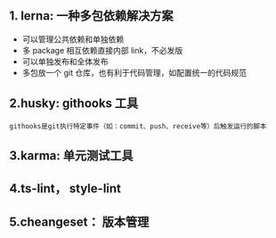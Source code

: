 ## 1. lerna: 一种多包依赖解决方案

- 可以管理公共依赖和单独依赖
- 多 package 相互依赖直接内部 link，不必发版
- 可以单独发布和全体发布
- 多包放一个 git 仓库，也有利于代码管理，如配置统一的代码规范

## 2.husky: githooks 工具

    githooks是git执行特定事件（如：commit、push、receive等）后触发运行的脚本

## 3.karma: 单元测试工具

## 4.ts-lint， style-lint

## 5.cheangeset： 版本管理
